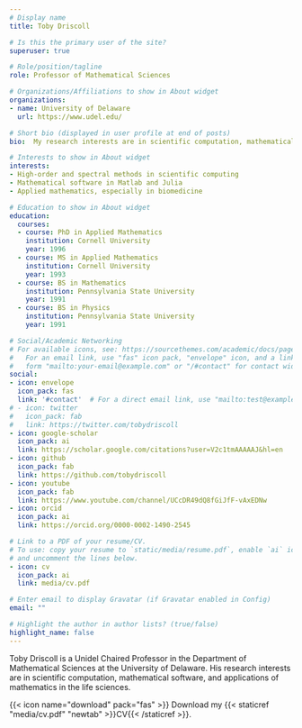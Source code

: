 ```yaml
---
# Display name
title: Toby Driscoll

# Is this the primary user of the site?
superuser: true

# Role/position/tagline
role: Professor of Mathematical Sciences

# Organizations/Affiliations to show in About widget
organizations:
- name: University of Delaware
  url: https://www.udel.edu/

# Short bio (displayed in user profile at end of posts)
bio:  My research interests are in scientific computation, mathematical software, and applications of mathematics in the life sciences.

# Interests to show in About widget
interests:
- High-order and spectral methods in scientific computing
- Mathematical software in Matlab and Julia
- Applied mathematics, especially in biomedicine

# Education to show in About widget
education:
  courses:
  - course: PhD in Applied Mathematics
    institution: Cornell University
    year: 1996
  - course: MS in Applied Mathematics
    institution: Cornell University
    year: 1993
  - course: BS in Mathematics
    institution: Pennsylvania State University
    year: 1991
  - course: BS in Physics
    institution: Pennsylvania State University
    year: 1991

# Social/Academic Networking
# For available icons, see: https://sourcethemes.com/academic/docs/page-builder/#icons
#   For an email link, use "fas" icon pack, "envelope" icon, and a link in the
#   form "mailto:your-email@example.com" or "/#contact" for contact widget.
social:
- icon: envelope
  icon_pack: fas
  link: '#contact'  # For a direct email link, use "mailto:test@example.org".
# - icon: twitter
#   icon_pack: fab
#   link: https://twitter.com/tobydriscoll
- icon: google-scholar
  icon_pack: ai
  link: https://scholar.google.com/citations?user=V2c1tmAAAAAJ&hl=en
- icon: github
  icon_pack: fab
  link: https://github.com/tobydriscoll
- icon: youtube 
  icon_pack: fab
  link: https://www.youtube.com/channel/UCcDR49dQ8fGiJfF-vAxEDNw
- icon: orcid 
  icon_pack: ai
  link: https://orcid.org/0000-0002-1490-2545

# Link to a PDF of your resume/CV.
# To use: copy your resume to `static/media/resume.pdf`, enable `ai` icons in `params.toml`, 
# and uncomment the lines below.
- icon: cv
  icon_pack: ai
  link: media/cv.pdf

# Enter email to display Gravatar (if Gravatar enabled in Config)
email: ""

# Highlight the author in author lists? (true/false)
highlight_name: false
---
```


Toby Driscoll is a Unidel Chaired Professor in the Department of Mathematical Sciences at the University of Delaware. His research interests are in scientific computation, mathematical software, and applications of mathematics in the life sciences. 

{{< icon name="download" pack="fas" >}} Download my {{< staticref "media/cv.pdf" "newtab" >}}CV{{< /staticref >}}.
